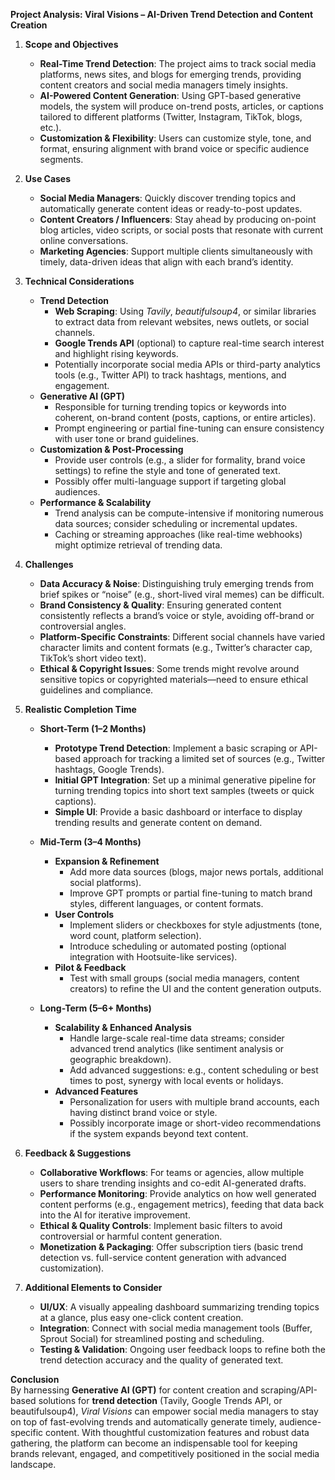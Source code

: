**Project Analysis: Viral Visions – AI-Driven Trend Detection and Content Creation**

1. **Scope and Objectives**

   - **Real-Time Trend Detection**: The project aims to track social media platforms, news sites, and blogs for emerging trends, providing content creators and social media managers timely insights.
   - **AI-Powered Content Generation**: Using GPT-based generative models, the system will produce on-trend posts, articles, or captions tailored to different platforms (Twitter, Instagram, TikTok, blogs, etc.).
   - **Customization & Flexibility**: Users can customize style, tone, and format, ensuring alignment with brand voice or specific audience segments.

2. **Use Cases**

   - **Social Media Managers**: Quickly discover trending topics and automatically generate content ideas or ready-to-post updates.
   - **Content Creators / Influencers**: Stay ahead by producing on-point blog articles, video scripts, or social posts that resonate with current online conversations.
   - **Marketing Agencies**: Support multiple clients simultaneously with timely, data-driven ideas that align with each brand’s identity.

3. **Technical Considerations**

   - **Trend Detection**
     - **Web Scraping**: Using _Tavily_, _beautifulsoup4_, or similar libraries to extract data from relevant websites, news outlets, or social channels.
     - **Google Trends API** (optional) to capture real-time search interest and highlight rising keywords.
     - Potentially incorporate social media APIs or third-party analytics tools (e.g., Twitter API) to track hashtags, mentions, and engagement.
   - **Generative AI (GPT)**
     - Responsible for turning trending topics or keywords into coherent, on-brand content (posts, captions, or entire articles).
     - Prompt engineering or partial fine-tuning can ensure consistency with user tone or brand guidelines.
   - **Customization & Post-Processing**
     - Provide user controls (e.g., a slider for formality, brand voice settings) to refine the style and tone of generated text.
     - Possibly offer multi-language support if targeting global audiences.
   - **Performance & Scalability**
     - Trend analysis can be compute-intensive if monitoring numerous data sources; consider scheduling or incremental updates.
     - Caching or streaming approaches (like real-time webhooks) might optimize retrieval of trending data.

4. **Challenges**

   - **Data Accuracy & Noise**: Distinguishing truly emerging trends from brief spikes or “noise” (e.g., short-lived viral memes) can be difficult.
   - **Brand Consistency & Quality**: Ensuring generated content consistently reflects a brand’s voice or style, avoiding off-brand or controversial angles.
   - **Platform-Specific Constraints**: Different social channels have varied character limits and content formats (e.g., Twitter’s character cap, TikTok’s short video text).
   - **Ethical & Copyright Issues**: Some trends might revolve around sensitive topics or copyrighted materials—need to ensure ethical guidelines and compliance.

5. **Realistic Completion Time**

   - **Short-Term (1–2 Months)**

     - **Prototype Trend Detection**: Implement a basic scraping or API-based approach for tracking a limited set of sources (e.g., Twitter hashtags, Google Trends).
     - **Initial GPT Integration**: Set up a minimal generative pipeline for turning trending topics into short text samples (tweets or quick captions).
     - **Simple UI**: Provide a basic dashboard or interface to display trending results and generate content on demand.

   - **Mid-Term (3–4 Months)**

     - **Expansion & Refinement**
       - Add more data sources (blogs, major news portals, additional social platforms).
       - Improve GPT prompts or partial fine-tuning to match brand styles, different languages, or content formats.
     - **User Controls**
       - Implement sliders or checkboxes for style adjustments (tone, word count, platform selection).
       - Introduce scheduling or automated posting (optional integration with Hootsuite-like services).
     - **Pilot & Feedback**
       - Test with small groups (social media managers, content creators) to refine the UI and the content generation outputs.

   - **Long-Term (5–6+ Months)**
     - **Scalability & Enhanced Analysis**
       - Handle large-scale real-time data streams; consider advanced trend analytics (like sentiment analysis or geographic breakdown).
       - Add advanced suggestions: e.g., content scheduling or best times to post, synergy with local events or holidays.
     - **Advanced Features**
       - Personalization for users with multiple brand accounts, each having distinct brand voice or style.
       - Possibly incorporate image or short-video recommendations if the system expands beyond text content.

6. **Feedback & Suggestions**

   - **Collaborative Workflows**: For teams or agencies, allow multiple users to share trending insights and co-edit AI-generated drafts.
   - **Performance Monitoring**: Provide analytics on how well generated content performs (e.g., engagement metrics), feeding that data back into the AI for iterative improvement.
   - **Ethical & Quality Controls**: Implement basic filters to avoid controversial or harmful content generation.
   - **Monetization & Packaging**: Offer subscription tiers (basic trend detection vs. full-service content generation with advanced customization).

7. **Additional Elements to Consider**
   - **UI/UX**: A visually appealing dashboard summarizing trending topics at a glance, plus easy one-click content creation.
   - **Integration**: Connect with social media management tools (Buffer, Sprout Social) for streamlined posting and scheduling.
   - **Testing & Validation**: Ongoing user feedback loops to refine both the trend detection accuracy and the quality of generated text.

**Conclusion**  
By harnessing **Generative AI (GPT)** for content creation and scraping/API-based solutions for **trend detection** (Tavily, Google Trends API, or beautifulsoup4), _Viral Visions_ can empower social media managers to stay on top of fast-evolving trends and automatically generate timely, audience-specific content. With thoughtful customization features and robust data gathering, the platform can become an indispensable tool for keeping brands relevant, engaged, and competitively positioned in the social media landscape.
